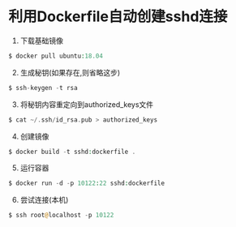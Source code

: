 # 利用Dockerfile自动创建sshd连接
1. 下载基础镜像
```php
$ docker pull ubuntu:18.04
```

2. 生成秘钥(如果存在,则省略这步)
```php
$ ssh-keygen -t rsa
```

3. 将秘钥内容重定向到authorized_keys文件
```php
$ cat ~/.ssh/id_rsa.pub > authorized_keys
```

4. 创建镜像
```php
$ docker build -t sshd:dockerfile .
```

5. 运行容器
```php
$ docker run -d -p 10122:22 sshd:dockerfile
```

6. 尝试连接(本机)
```php
$ ssh root@localhost -p 10122
```
